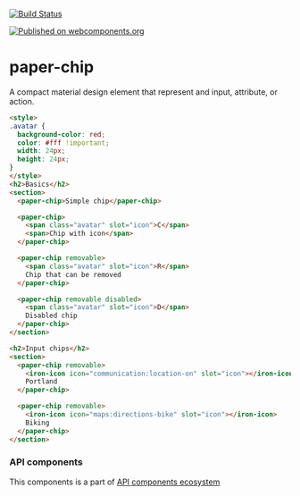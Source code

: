 [![Build Status](https://travis-ci.org/advanced-rest-client/api-url-data-model.svg?branch=stage)](https://travis-ci.org/advanced-rest-client/paper-chip)

[![Published on webcomponents.org](https://img.shields.io/badge/webcomponents.org-published-blue.svg)](https://www.webcomponents.org/element/advanced-rest-client/paper-chip)

# paper-chip

A compact material design element that represent and input, attribute, or action.

<!---
```
<custom-element-demo>
  <template>
    <link rel="import" href="../iron-icon/iron-icon.html">
    <link rel="import" href="../iron-icons/iron-icons.html">
    <link rel="import" href="../iron-icons/communication-icons.html">
    <link rel="import" href="../iron-icons/maps-icons.html">
    <link rel="import" href="paper-chip.html">
    <next-code-block></next-code-block>
  </template>
</custom-element-demo>
```
-->

```html
<style>
.avatar {
  background-color: red;
  color: #fff !important;
  width: 24px;
  height: 24px;
}
</style>
<h2>Basics</h2>
<section>
  <paper-chip>Simple chip</paper-chip>

  <paper-chip>
    <span class="avatar" slot="icon">C</span>
    <span>Chip with icon</span>
  </paper-chip>

  <paper-chip removable>
    <span class="avatar" slot="icon">R</span>
    Chip that can be removed
  </paper-chip>

  <paper-chip removable disabled>
    <span class="avatar" slot="icon">D</span>
    Disabled chip
  </paper-chip>
</section>

<h2>Input chips</h2>
<section>
  <paper-chip removable>
    <iron-icon icon="communication:location-on" slot="icon"></iron-icon>
    Portland
  </paper-chip>

  <paper-chip removable>
    <iron-icon icon="maps:directions-bike" slot="icon"></iron-icon>
    Biking
  </paper-chip>
</section>
```

### API components

This components is a part of [API components ecosystem](https://elements.advancedrestclient.com/)
